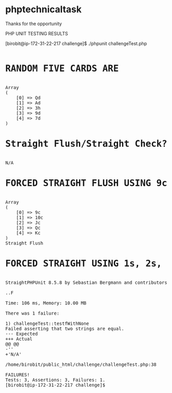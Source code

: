# phptechnicaltask

Thanks for the opportunity



PHP UNIT TESTING RESULTS

[birobit@ip-172-31-22-217 challenge]$ ./phpunit challengeTest.php
<pre><h1>RANDOM FIVE CARDS ARE</h1><br/>Array
(
    [0] => Qd
    [1] => Ad
    [2] => 3h
    [3] => 9d
    [4] => 7d
)
<h1>Straight Flush/Straight Check?</h1><br/>N/A<h1>FORCED STRAIGHT FLUSH USING 9c, 10c, Jc, Qc, Kc</h1><br/>Array
(
    [0] => 9c
    [1] => 10c
    [2] => Jc
    [3] => Qc
    [4] => Kc
)
Straight Flush<h1>FORCED STRAIGHT USING 1s, 2s, 3c, 4d, 5c </h1><br/>StraightPHPUnit 8.5.8 by Sebastian Bergmann and contributors.

..F                                                                 3 / 3 (100%)

Time: 106 ms, Memory: 10.00 MB

There was 1 failure:

1) challengeTest::testfWithNone
Failed asserting that two strings are equal.
--- Expected
+++ Actual
@@ @@
-''
+'N/A'

/home/birobit/public_html/challenge/challengeTest.php:38

FAILURES!
Tests: 3, Assertions: 3, Failures: 1.
[birobit@ip-172-31-22-217 challenge]$
